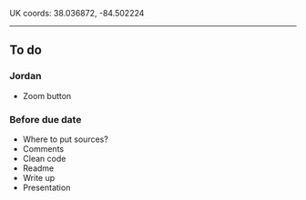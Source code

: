 UK coords: 38.036872, -84.502224

<hr>

## To do

### Jordan
- Zoom button

### Before due date
- Where to put sources?
- Comments
- Clean code
- Readme
- Write up
- Presentation
